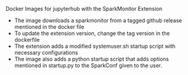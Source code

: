 Docker Images for jupyterhub with the SparkMonitor Extension

- The image downloads a sparkmonitor from a tagged github release mentioned in the docker file
- To update the extension version, change the tag version in the dockerfile
- The extension adds a modified systemuser.sh startup script with necessary configurations
- The image also adds a python startup script that adds options mentioned in startup.py to the SparkConf given to the user.

